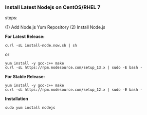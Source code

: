 ### Install Latest Nodejs on CentOS/RHEL 7

steps:

(1) Add Node.js Yum Repository
(2) Install Node.js

**For Latest Release:**

```shell
curl -sL install-node.now.sh | sh
```

or

```shell
yum install -y gcc-c++ make
curl -sL https://rpm.nodesource.com/setup_13.x | sudo -E bash -
```

**For Stable Release:**

```shell
yum install -y gcc-c++ make
curl -sL https://rpm.nodesource.com/setup_12.x | sudo -E bash -
```


**Installation**

```shell
sudo yum install nodejs
```